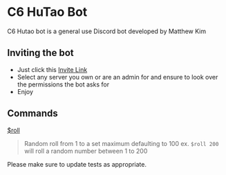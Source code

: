 # C6 HuTao Bot

C6 Hutao bot is a general use Discord bot developed by Matthew Kim

## Inviting the bot
- Just click this [Invite Link](https://discord.com/api/oauth2/authorize?client_id=1204668118966861824&permissions=8&scope=bot+applications.commands)
- Select any server you own or are an admin for and ensure to look over the permissions the bot asks for
- Enjoy

## Commands
<ins>$roll</ins>
> Random roll from 1 to a set maximum defaulting to 100
> ex. `$roll 200` will roll a random number between 1 to 200




Please make sure to update tests as appropriate.


